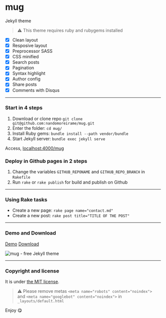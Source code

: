 # mug

Jekyll theme

> :warning:
  This theme requires ruby and rubygems installed

* [x] Clean layout
* [x] Resposive layout
* [x] Preprocessor SASS
* [x] CSS minified
* [x] Search posts
* [x] Pagination
* [x] Syntax highlight
* [x] Author config
* [x] Share posts
* [x] Comments with Disqus

---

### Start in 4 steps

1. Download or clone repo `git clone git@github.com:nandomoreirame/mug.git`
2. Enter the folder: `cd mug/`
3. Install Ruby gems: `bundle install --path vendor/bundle`
4. Start Jekyll server: `bundle exec jekyll serve`

Access, [localhost:4000/mug](http://localhost:4000/mug)

### Deploy in Github pages in 2 steps

1. Change the variables `GITHUB_REPONAME` and `GITHUB_REPO_BRANCH` in `Rakefile`
2. Run `rake` or `rake publish` for build and publish on Github

---

### Using Rake tasks

* Create a new page: `rake page name="contact.md"`
* Create a new post: `rake post title="TITLE OF THE POST"`

---

### Demo and Download

[Demo](http://nandomoreira.me/mug/)
[Download](https://github.com/nandomoreirame/mug/archive/master.zip)

![mug - free Jekyll theme](/screenshot.png)

---

### Copyright and license

It is under [the MIT license](/LICENSE).

> :warning:
  Please remove metas `<meta name="robots" content="noindex">` and `<meta name="googlebot" content="noindex">` in `_layouts/default.html`

Enjoy :yum: